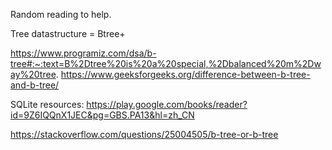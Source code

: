 Random reading to help.

Tree datastructure = Btree+

https://www.programiz.com/dsa/b-tree#:~:text=B%2Dtree%20is%20a%20special,%2Dbalanced%20m%2Dway%20tree.
https://www.geeksforgeeks.org/difference-between-b-tree-and-b-tree/

SQLite resources:
https://play.google.com/books/reader?id=9Z6IQQnX1JEC&pg=GBS.PA13&hl=zh_CN

https://stackoverflow.com/questions/25004505/b-tree-or-b-tree

